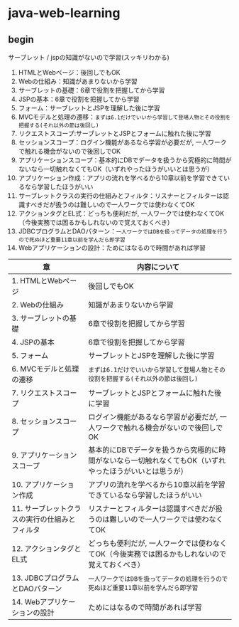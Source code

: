 # java-web-learning

## begin
サーブレット / jspの知識がないので学習(スッキリわかる)

1. HTMLとWebページ：後回しでもOK
2. Webの仕組み：知識があまりないから学習
3. サーブレットの基礎：6章で役割を把握してから学習
4. JSPの基本：6章で役割を把握してから学習
5. フォーム：サーブレットとJSPを理解した後に学習
6. MVCモデルと処理の遷移：`まずは6.1だけでいいから学習して登場人物とその役割を把握する(それ以外の節は後回し)`
7. リクエストスコープ:サーブレットとJSPとフォームに触れた後に学習
8. セッションスコープ：ログイン機能があるなら学習が必要だが, 一人ワークで触れる機会がないので後回しでOK
9. アプリケーションスコープ：基本的にDBでデータを扱うから究極的に時間がないなら一切触れなくてもOK（いずれやったほうがいいとは思うが）
10. アプリケーション作成：アプリの流れを学べるから10章以前を学習できているなら学習したほうがいい
11. サーブレットクラスの実行の仕組みとフィルタ：リスナーとフィルターは認識すべきだが扱うのは難しいので一人ワークでは使わなくてOK
12. アクションタグとEL式：どっちも便利だが, 一人ワークでは使わなくてOK（今後実務では困るかもしれないので覚えておくべき）
13. JDBCプログラムとDAOパターン：`一人ワークではDBを扱ってデータの処理を行うので死ぬほど重要11章以前を学んだら即学習`
14. Webアプリケーションの設計：ためにはなるので時間があれば学習

|章|内容について|
|---|---|
1. HTMLとWebページ|後回しでもOK
2. Webの仕組み|知識があまりないから学習
3. サーブレットの基礎|6章で役割を把握してから学習
4. JSPの基本|6章で役割を把握してから学習
5. フォーム|サーブレットとJSPを理解した後に学習
6. MVCモデルと処理の遷移|`まずは6.1だけでいいから学習して登場人物とその役割を把握する(それ以外の節は後回し)`
7. リクエストスコープ|サーブレットとJSPとフォームに触れた後に学習
8. セッションスコープ|ログイン機能があるなら学習が必要だが, 一人ワークで触れる機会がないので後回しでOK
9. アプリケーションスコープ|基本的にDBでデータを扱うから究極的に時間がないなら一切触れなくてもOK（いずれやったほうがいいとは思うが）
10. アプリケーション作成|アプリの流れを学べるから10章以前を学習できているなら学習したほうがいい
11. サーブレットクラスの実行の仕組みとフィルタ|リスナーとフィルターは認識すべきだが扱うのは難しいので一人ワークでは使わなくてOK
12. アクションタグとEL式|どっちも便利だが, 一人ワークでは使わなくてOK（今後実務では困るかもしれないので覚えておくべき）
13. JDBCプログラムとDAOパターン|`一人ワークではDBを扱ってデータの処理を行うので死ぬほど重要11章以前を学んだら即学習`
14. Webアプリケーションの設計|ためにはなるので時間があれば学習
